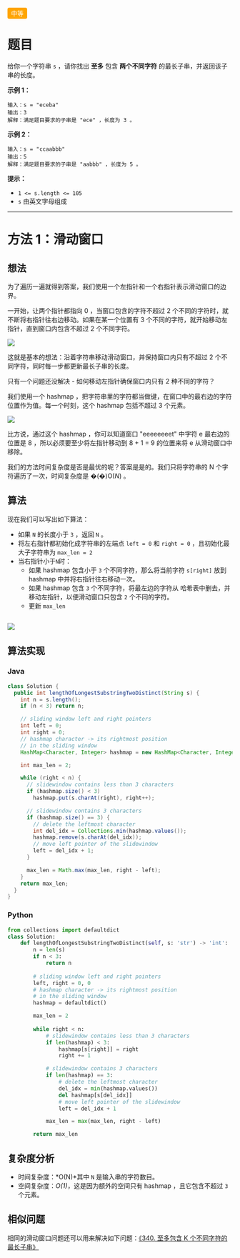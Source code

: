 <span style="background-color: #ffa500; color: #fff; padding: 4px 8px; border-radius: 4px;">中等</span>

# 题目

给你一个字符串 `s` ，请你找出 **至多** 包含 **两个不同字符** 的最长子串，并返回该子串的长度。

 

**示例 1：**

```
输入：s = "eceba"
输出：3
解释：满足题目要求的子串是 "ece" ，长度为 3 。
```

**示例 2：**

```
输入：s = "ccaabbb"
输出：5
解释：满足题目要求的子串是 "aabbb" ，长度为 5 。
```

**提示：**

- `1 <= s.length <= 105`
- `s` 由英文字母组成

---

# 方法 1：滑动窗口

## **想法**

为了遍历一遍就得到答案，我们使用一个左指针和一个右指针表示滑动窗口的边界。

一开始，让两个指针都指向 0 ，当窗口包含的字符不超过 2 个不同的字符时，就不断将右指针往右边移动。如果在某一个位置有 3 个不同的字符，就开始移动左指针，直到窗口内包含不超过 2 个不同字符。

![](D:\picture\markdown\LongestSubstringWithAtMostTwoDistinctCharacters\202306061113174.png)

这就是基本的想法：沿着字符串移动滑动窗口，并保持窗口内只有不超过 2 个不同字符，同时每一步都更新最长子串的长度。

只有一个问题还没解决 - 如何移动左指针确保窗口内只有 2 种不同的字符？

我们使用一个 hashmap ，把字符串里的字符都当做键，在窗口中的最右边的字符位置作为值。每一个时刻，这个 hashmap 包括不超过 3 个元素。

![](D:\picture\markdown\LongestSubstringWithAtMostTwoDistinctCharacters\202306061113287.png)

比方说，通过这个 hashmap ，你可以知道窗口 "eeeeeeeet" 中字符 e 最右边的位置是 8 ，所以必须要至少将左指针移动到 8 + 1 = 9 的位置来将 e 从滑动窗口中移除。

我们的方法时间复杂度是否是最优的呢？答案是是的。我们只将字符串的 N 个字符遍历了一次，时间复杂度是 �(�)O(*N*) 。

## **算法**

现在我们可以写出如下算法：

- 如果 `N` 的长度小于 `3` ，返回 `N` 。
- 将左右指针都初始化成字符串的左端点 `left = 0` 和 `right = 0` ，且初始化最大子字符串为 `max_len = 2`
- 当右指针小于`N`时：
  - 如果 hashmap 包含小于 `3` 个不同字符，那么将当前字符 `s[right]` 放到 hashmap 中并将右指针往右移动一次。
  - 如果 hashmap 包含 `3` 个不同字符，将最左边的字符从 哈希表中删去，并移动左指针，以便滑动窗口只包含 `2` 个不同的字符。
  - 更新 `max_len`

## 

![](https://1-1256857171.cos.ap-beijing.myqcloud.com/linqingyang/202306061117371.gif)

## **算法实现**

### Java

```java
class Solution {
  public int lengthOfLongestSubstringTwoDistinct(String s) {
    int n = s.length();
    if (n < 3) return n;

    // sliding window left and right pointers
    int left = 0;
    int right = 0;
    // hashmap character -> its rightmost position 
    // in the sliding window
    HashMap<Character, Integer> hashmap = new HashMap<Character, Integer>();

    int max_len = 2;

    while (right < n) {
      // slidewindow contains less than 3 characters
      if (hashmap.size() < 3)
        hashmap.put(s.charAt(right), right++);

      // slidewindow contains 3 characters
      if (hashmap.size() == 3) {
        // delete the leftmost character
        int del_idx = Collections.min(hashmap.values());
        hashmap.remove(s.charAt(del_idx));
        // move left pointer of the slidewindow
        left = del_idx + 1;
      }

      max_len = Math.max(max_len, right - left);
    }
    return max_len;
  }
}
```

### Python

```python
from collections import defaultdict
class Solution:
    def lengthOfLongestSubstringTwoDistinct(self, s: 'str') -> 'int':
        n = len(s) 
        if n < 3:
            return n
        
        # sliding window left and right pointers
        left, right = 0, 0
        # hashmap character -> its rightmost position 
        # in the sliding window
        hashmap = defaultdict()

        max_len = 2
        
        while right < n:
            # slidewindow contains less than 3 characters
            if len(hashmap) < 3:
                hashmap[s[right]] = right
                right += 1

            # slidewindow contains 3 characters
            if len(hashmap) == 3:
                # delete the leftmost character
                del_idx = min(hashmap.values())
                del hashmap[s[del_idx]]
                # move left pointer of the slidewindow
                left = del_idx + 1

            max_len = max(max_len, right - left)

        return max_len
```

## **复杂度分析**

- 时间复杂度：*O(N)*其中 `N` 是输入串的字符数目。
- 空间复杂度：*O(1)*，这是因为额外的空间只有 hashmap ，且它包含不超过 `3` 个元素。

## **相似问题**

相同的滑动窗口问题还可以用来解决如下问题：[《340. 至多包含 K 个不同字符的最长子串》](https://leetcode-cn.com/problems/longest-substring-with-at-most-k-distinct-characters/)